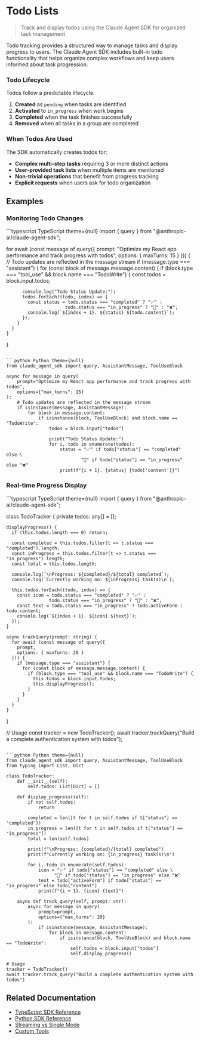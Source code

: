 # Todo Lists

> Track and display todos using the Claude Agent SDK for organized task management

Todo tracking provides a structured way to manage tasks and display progress to users. The Claude Agent SDK includes built-in todo functionality that helps organize complex workflows and keep users informed about task progression.

### Todo Lifecycle

Todos follow a predictable lifecycle:

1. **Created** as `pending` when tasks are identified
2. **Activated** to `in_progress` when work begins
3. **Completed** when the task finishes successfully
4. **Removed** when all tasks in a group are completed

### When Todos Are Used

The SDK automatically creates todos for:

* **Complex multi-step tasks** requiring 3 or more distinct actions
* **User-provided task lists** when multiple items are mentioned
* **Non-trivial operations** that benefit from progress tracking
* **Explicit requests** when users ask for todo organization

## Examples

### Monitoring Todo Changes

<CodeGroup>
  ```typescript TypeScript theme={null}
  import { query } from "@anthropic-ai/claude-agent-sdk";

  for await (const message of query({
    prompt: "Optimize my React app performance and track progress with todos",
    options: { maxTurns: 15 }
  })) {
    // Todo updates are reflected in the message stream
    if (message.type === "assistant") {
      for (const block of message.message.content) {
        if (block.type === "tool_use" && block.name === "TodoWrite") {
          const todos = block.input.todos;

          console.log("Todo Status Update:");
          todos.forEach((todo, index) => {
            const status = todo.status === "completed" ? "✅" :
                          todo.status === "in_progress" ? "🔧" : "❌";
            console.log(`${index + 1}. ${status} ${todo.content}`);
          });
        }
      }
    }
  }
  ```

  ```python Python theme={null}
  from claude_agent_sdk import query, AssistantMessage, ToolUseBlock

  async for message in query(
      prompt="Optimize my React app performance and track progress with todos",
      options={"max_turns": 15}
  ):
      # Todo updates are reflected in the message stream
      if isinstance(message, AssistantMessage):
          for block in message.content:
              if isinstance(block, ToolUseBlock) and block.name == "TodoWrite":
                  todos = block.input["todos"]

                  print("Todo Status Update:")
                  for i, todo in enumerate(todos):
                      status = "✅" if todo["status"] == "completed" else \
                              "🔧" if todo["status"] == "in_progress" else "❌"
                      print(f"{i + 1}. {status} {todo['content']}")
  ```
</CodeGroup>

### Real-time Progress Display

<CodeGroup>
  ```typescript TypeScript theme={null}
  import { query } from "@anthropic-ai/claude-agent-sdk";

  class TodoTracker {
    private todos: any[] = [];
    
    displayProgress() {
      if (this.todos.length === 0) return;
      
      const completed = this.todos.filter(t => t.status === "completed").length;
      const inProgress = this.todos.filter(t => t.status === "in_progress").length;
      const total = this.todos.length;
      
      console.log(`\nProgress: ${completed}/${total} completed`);
      console.log(`Currently working on: ${inProgress} task(s)\n`);
      
      this.todos.forEach((todo, index) => {
        const icon = todo.status === "completed" ? "✅" : 
                    todo.status === "in_progress" ? "🔧" : "❌";
        const text = todo.status === "in_progress" ? todo.activeForm : todo.content;
        console.log(`${index + 1}. ${icon} ${text}`);
      });
    }
    
    async trackQuery(prompt: string) {
      for await (const message of query({
        prompt,
        options: { maxTurns: 20 }
      })) {
        if (message.type === "assistant") {
          for (const block of message.message.content) {
            if (block.type === "tool_use" && block.name === "TodoWrite") {
              this.todos = block.input.todos;
              this.displayProgress();
            }
          }
        }
      }
    }
  }

  // Usage
  const tracker = new TodoTracker();
  await tracker.trackQuery("Build a complete authentication system with todos");
  ```

  ```python Python theme={null}
  from claude_agent_sdk import query, AssistantMessage, ToolUseBlock
  from typing import List, Dict

  class TodoTracker:
      def __init__(self):
          self.todos: List[Dict] = []
      
      def display_progress(self):
          if not self.todos:
              return
          
          completed = len([t for t in self.todos if t["status"] == "completed"])
          in_progress = len([t for t in self.todos if t["status"] == "in_progress"])
          total = len(self.todos)
          
          print(f"\nProgress: {completed}/{total} completed")
          print(f"Currently working on: {in_progress} task(s)\n")
          
          for i, todo in enumerate(self.todos):
              icon = "✅" if todo["status"] == "completed" else \
                    "🔧" if todo["status"] == "in_progress" else "❌"
              text = todo["activeForm"] if todo["status"] == "in_progress" else todo["content"]
              print(f"{i + 1}. {icon} {text}")
      
      async def track_query(self, prompt: str):
          async for message in query(
              prompt=prompt,
              options={"max_turns": 20}
          ):
              if isinstance(message, AssistantMessage):
                  for block in message.content:
                      if isinstance(block, ToolUseBlock) and block.name == "TodoWrite":
                          self.todos = block.input["todos"]
                          self.display_progress()

  # Usage
  tracker = TodoTracker()
  await tracker.track_query("Build a complete authentication system with todos")
  ```
</CodeGroup>

## Related Documentation

* [TypeScript SDK Reference](/en/api/agent-sdk/typescript)
* [Python SDK Reference](/en/api/agent-sdk/python)
* [Streaming vs Single Mode](/en/api/agent-sdk/streaming-vs-single-mode)
* [Custom Tools](/en/api/agent-sdk/custom-tools)